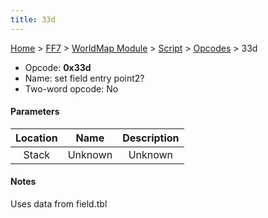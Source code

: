 ```yaml
---
title: 33d
---
```


[Home](../../../../Main_Page.md) > [FF7](../../../../FF7.md) > [WorldMap Module](../../../WorldMap_Module.md) > [Script](../../Script.md) > [Opcodes](../Opcodes.md) > 33d

-   Opcode: **0x33d**
-   Name: set field entry point2?
-   Two-word opcode: No

#### Parameters

| Location |  Name   | Description |
|:--------:|:-------:|:-----------:|
|  Stack   | Unknown |   Unknown   |

#### Notes

Uses data from field.tbl
